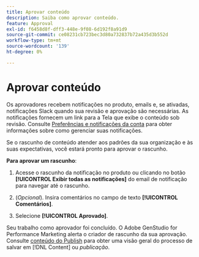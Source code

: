 ```yaml
---
title: Aprovar conteúdo
description: Saiba como aprovar conteúdo.
feature: Approval
exl-id: f6458d8f-dff3-448e-9f08-6d192f8a91d9
source-git-commit: ce08231cb723bec3d80a732837b72a435d3b552d
workflow-type: tm+mt
source-wordcount: '139'
ht-degree: 0%

---
```


# Aprovar conteúdo

Os aprovadores recebem notificações no produto, emails e, se ativadas, notificações Slack quando sua revisão e aprovação são necessárias. As notificações fornecem um link para a Tela que exibe o conteúdo sob revisão. Consulte [Preferências e notificações da conta](https://experienceleague.adobe.com/en/docs/core-services/interface/features/account-preferences) para obter informações sobre como gerenciar suas notificações.

Se o rascunho de conteúdo atender aos padrões da sua organização e às suas expectativas, você estará pronto para aprovar o rascunho.

**Para aprovar um rascunho**:

1. Acesse o rascunho da notificação no produto ou clicando no botão **[!UICONTROL Exibir todas as notificações]** do email de notificação para navegar até o rascunho.

1. (_Opcional_). Insira comentários no campo de texto **[!UICONTROL Comentários]**.

1. Selecione **[!UICONTROL Aprovado]**.

Seu trabalho como aprovador foi concluído. O Adobe GenStudio for Performance Marketing alerta o criador de rascunho da sua aprovação. Consulte [conteúdo do Publish](./publish-content.md) para obter uma visão geral do processo de salvar em [!DNL Content] ou _publicação_.
